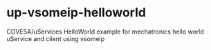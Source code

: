 # up-vsomeip-helloworld
COVESA/uServices HelloWorld example for mechatronics hello world uService and client using vsomeip
